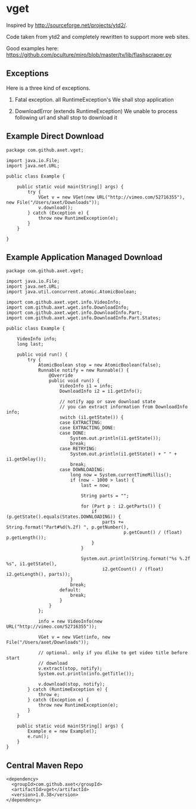 # vget

Inspired by http://sourceforge.net/projects/ytd2/.

Code taken from ytd2 and completely rewritten to support more web sites.

Good examples here:
  https://github.com/pculture/miro/blob/master/tv/lib/flashscraper.py

## Exceptions

Here is a three kind of exceptions.

1) Fatal exception. all RuntimeException's
  We shall stop application

2) DownloadError (extends RuntimeException)
  We unable to process following url and shall stop to download it

## Example Direct Download

    package com.github.axet.vget;
    
    import java.io.File;
    import java.net.URL;
    
    public class Example {
    
        public static void main(String[] args) {
            try {
                VGet v = new VGet(new URL("http://vimeo.com/52716355"), new File("/Users/axet/Downloads"));
                v.download();
            } catch (Exception e) {
                throw new RuntimeException(e);
            }
        }
    
    }

## Example Application Managed Download

    package com.github.axet.vget;
    
    import java.io.File;
    import java.net.URL;
    import java.util.concurrent.atomic.AtomicBoolean;
    
    import com.github.axet.vget.info.VideoInfo;
    import com.github.axet.wget.info.DownloadInfo;
    import com.github.axet.wget.info.DownloadInfo.Part;
    import com.github.axet.wget.info.DownloadInfo.Part.States;
    
    public class Example {
    
        VideoInfo info;
        long last;
    
        public void run() {
            try {
                AtomicBoolean stop = new AtomicBoolean(false);
                Runnable notify = new Runnable() {
                    @Override
                    public void run() {
                        VideoInfo i1 = info;
                        DownloadInfo i2 = i1.getInfo();
    
                        // notify app or save download state
                        // you can extract information from DownloadInfo info;
                        switch (i1.getState()) {
                        case EXTRACTING:
                        case EXTRACTING_DONE:
                        case DONE:
                            System.out.println(i1.getState());
                            break;
                        case RETRYING:
                            System.out.println(i1.getState() + " " + i1.getDelay());
                            break;
                        case DOWNLOADING:
                            long now = System.currentTimeMillis();
                            if (now - 1000 > last) {
                                last = now;
    
                                String parts = "";
    
                                for (Part p : i2.getParts()) {
                                    if (p.getState().equals(States.DOWNLOADING)) {
                                        parts += String.format("Part#%d(%.2f) ", p.getNumber(),
                                                p.getCount() / (float) p.getLength());
                                    }
                                }
    
                                System.out.println(String.format("%s %.2f %s", i1.getState(),
                                        i2.getCount() / (float) i2.getLength(), parts));
                            }
                            break;
                        default:
                            break;
                        }
                    }
                };
    
                info = new VideoInfo(new URL("http://vimeo.com/52716355"));
    
                VGet v = new VGet(info, new File("/Users/axet/Downloads"));
    
                // optional. only if you dlike to get video title before start
                // download
                v.extract(stop, notify);
                System.out.println(info.getTitle());
    
                v.download(stop, notify);
            } catch (RuntimeException e) {
                throw e;
            } catch (Exception e) {
                throw new RuntimeException(e);
            }
        }
    
        public static void main(String[] args) {
            Example e = new Example();
            e.run();
        }
    }

## Central Maven Repo

    <dependency>
      <groupId>com.github.axet</groupId>
      <artifactId>vget</artifactId>
      <version>1.0.38</version>
    </dependency>
